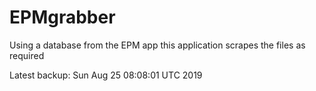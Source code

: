 # EPMgrabber
Using a database from the EPM app this application scrapes the files as required


Latest backup: Sun Aug 25 08:08:01 UTC 2019
